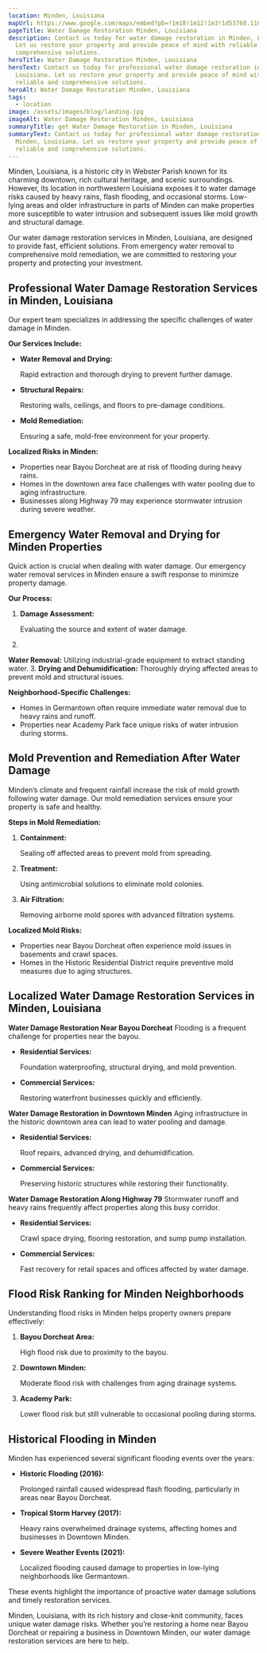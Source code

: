 ```yaml
---
location: Minden, Louisiana
mapUrl: https://www.google.com/maps/embed?pb=!1m18!1m12!1m3!1d53768.11626446269!2d-93.31984545686115!3d32.619312296525855!2m3!1f0!2f0!3f0!3m2!1i1024!2i768!4f13.1!3m3!1m2!1s0x86311255ec151473%3A0xdf72ab60ec3174f6!2sMinden%2C%20LA%2071055!5e0!3m2!1sen!2sus!4v1735401196971!5m2!1sen!2sus
pageTitle: Water Damage Restoration Minden, Louisiana
description: Contact us today for water damage restoration in Minden, Louisiana.
  Let us restore your property and provide peace of mind with reliable and
  comprehensive solutions.
heroTitle: Water Damage Restoration Minden, Louisiana
heroText: Contact us today for professional water damage restoration in Minden,
  Louisiana. Let us restore your property and provide peace of mind with
  reliable and comprehensive solutions.
heroAlt: Water Damage Restoration Minden, Louisiana
tags:
  - location
image: /assets/images/blog/landing.jpg
imageAlt: Water Damage Restoration Minden, Louisiana
summaryTitle: get Water Damage Restoration in Minden, Louisiana
summaryText: Contact us today for professional water damage restoration in
  Minden, Louisiana. Let us restore your property and provide peace of mind with
  reliable and comprehensive solutions.
---
```

Minden, Louisiana, is a historic city in Webster Parish known for its charming downtown, rich cultural heritage, and scenic surroundings. However, its location in northwestern Louisiana exposes it to water damage risks caused by heavy rains, flash flooding, and occasional storms. Low-lying areas and older infrastructure in parts of Minden can make properties more susceptible to water intrusion and subsequent issues like mold growth and structural damage.

Our water damage restoration services in Minden, Louisiana, are designed to provide fast, efficient solutions. From emergency water removal to comprehensive mold remediation, we are committed to restoring your property and protecting your investment.

## **Professional Water Damage Restoration Services in Minden, Louisiana**

Our expert team specializes in addressing the specific challenges of water damage in Minden.

**Our Services Include:**

* **Water Removal and Drying:**

   Rapid extraction and thorough drying to prevent further damage.
* **Structural Repairs:**

   Restoring walls, ceilings, and floors to pre-damage conditions.
* **Mold Remediation:**

   Ensuring a safe, mold-free environment for your property.

**Localized Risks in Minden:**

* Properties near Bayou Dorcheat are at risk of flooding during heavy rains.
* Homes in the downtown area face challenges with water pooling due to aging infrastructure.
* Businesses along Highway 79 may experience stormwater intrusion during severe weather.

## **Emergency Water Removal and Drying for Minden Properties**

Quick action is crucial when dealing with water damage. Our emergency water removal services in Minden ensure a swift response to minimize property damage.

**Our Process:**

1. **Damage Assessment:**

    Evaluating the source and extent of water damage.
2.

**Water Removal:** Utilizing industrial-grade equipment to extract standing water.
3. **Drying and Dehumidification:** Thoroughly drying affected areas to prevent mold and structural issues.

**Neighborhood-Specific Challenges:**

* Homes in Germantown often require immediate water removal due to heavy rains and runoff.
* Properties near Academy Park face unique risks of water intrusion during storms.

## **Mold Prevention and Remediation After Water Damage**

Minden’s climate and frequent rainfall increase the risk of mold growth following water damage. Our mold remediation services ensure your property is safe and healthy.

**Steps in Mold Remediation:**

1. **Containment:**

    Sealing off affected areas to prevent mold from spreading.
2. **Treatment:**

    Using antimicrobial solutions to eliminate mold colonies.
3. **Air Filtration:**

    Removing airborne mold spores with advanced filtration systems.

**Localized Mold Risks:**

* Properties near Bayou Dorcheat often experience mold issues in basements and crawl spaces.
* Homes in the Historic Residential District require preventive mold measures due to aging structures.

## **Localized Water Damage Restoration Services in Minden, Louisiana**

**Water Damage Restoration Near Bayou Dorcheat**
Flooding is a frequent challenge for properties near the bayou.

* **Residential Services:**

   Foundation waterproofing, structural drying, and mold prevention.
* **Commercial Services:**

   Restoring waterfront businesses quickly and efficiently.

**Water Damage Restoration in Downtown Minden**
Aging infrastructure in the historic downtown area can lead to water pooling and damage.

* **Residential Services:**

   Roof repairs, advanced drying, and dehumidification.
* **Commercial Services:**

   Preserving historic structures while restoring their functionality.

**Water Damage Restoration Along Highway 79**
Stormwater runoff and heavy rains frequently affect properties along this busy corridor.

* **Residential Services:**

   Crawl space drying, flooring restoration, and sump pump installation.
* **Commercial Services:**

   Fast recovery for retail spaces and offices affected by water damage.

## **Flood Risk Ranking for Minden Neighborhoods**

Understanding flood risks in Minden helps property owners prepare effectively:

1. **Bayou Dorcheat Area:**

    High flood risk due to proximity to the bayou.
2. **Downtown Minden:**

    Moderate flood risk with challenges from aging drainage systems.
3. **Academy Park:**

    Lower flood risk but still vulnerable to occasional pooling during storms.

## **Historical Flooding in Minden**

Minden has experienced several significant flooding events over the years:

* **Historic Flooding (2016):**

   Prolonged rainfall caused widespread flash flooding, particularly in areas near Bayou Dorcheat.
* **Tropical Storm Harvey (2017):**

   Heavy rains overwhelmed drainage systems, affecting homes and businesses in Downtown Minden.
* **Severe Weather Events (2021):**

   Localized flooding caused damage to properties in low-lying neighborhoods like Germantown.

These events highlight the importance of proactive water damage solutions and timely restoration services.

Minden, Louisiana, with its rich history and close-knit community, faces unique water damage risks. Whether you’re restoring a home near Bayou Dorcheat or repairing a business in Downtown Minden, our water damage restoration services are here to help.
